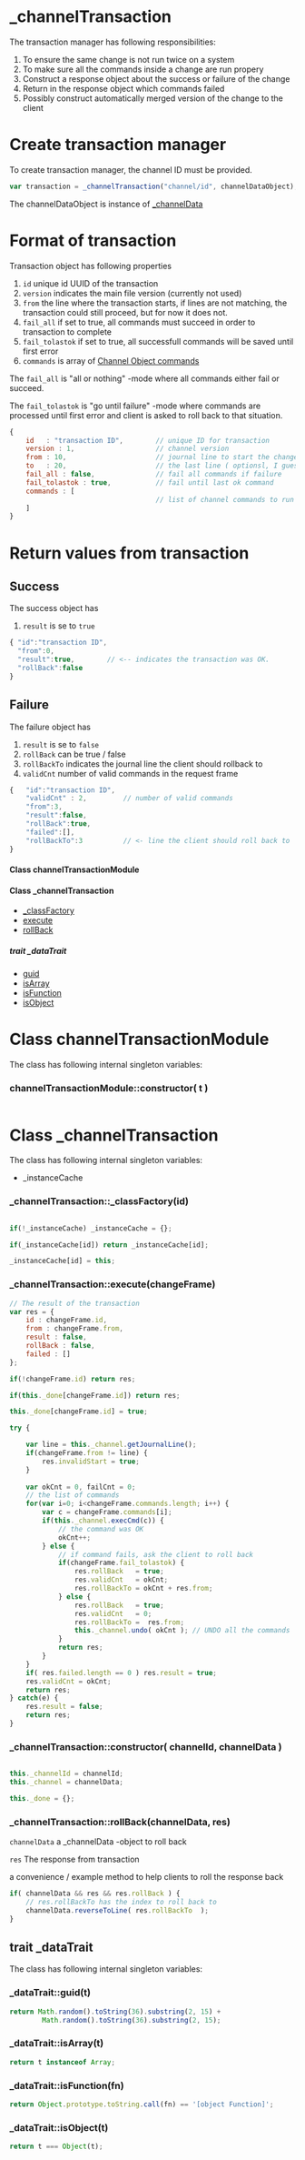 
# _channelTransaction

The transaction manager has following responsibilities:

1. To ensure the same change is not run twice on a system
2. To make sure all the commands inside a change are run propery
3. Construct a response object about the success or failure of the change
4. Return in the response object which commands failed
5. Possibly construct automatically merged version of the change to the client

# Create transaction manager

To create transaction manager, the channel ID must be provided. 

```javascript
var transaction = _channelTransaction("channel/id", channelDataObject);
```

The channelDataObject is instance of [_channelData](https://github.com/terotests/_channelObjects)


# Format of transaction 

Transaction object has following properties

1. `id` unique id UUID of the transaction
2. `version` indicates the main file version (currently not used)
3. `from` the line where the transaction starts, if lines are not matching, the transaction could still proceed, but for now it does not.
3. `fail_all` if set to true, all commands must succeed in order to transaction to complete
4. `fail_tolastok` if set to true, all successfull commands will be saved until first error
5. `commands` is array of [Channel Object commands](https://github.com/terotests/_channelObjects)

The `fail_all` is "all or nothing" -mode where all commands either fail or succeed.

The `fail_tolastok` is "go until failure" -mode where commands are processed until first error and client is asked to roll back to that situation.

```javascript
{
    id   : "transaction ID",        // unique ID for transaction
    version : 1,                    // channel version
    from : 10,                      // journal line to start the change
    to   : 20,                      // the last line ( optionsl, I guess )
    fail_all : false,               // fail all commands if failure
    fail_tolastok : true,           // fail until last ok command
    commands : [
                                    // list of channel commands to run
    ]
}
```

# Return values from transaction

## Success

The success object has

1. `result` is se to `true`


```javascript
{ "id":"transaction ID",
  "from":0,
  "result":true,        // <-- indicates the transaction was OK.
  "rollBack":false   
}
```

## Failure

The failure object has

1. `result` is se to `false`
2. `rollBack` can be true / false
3. `rollBackTo` indicates the journal line the client should rollback to
4. `validCnt` number of valid commands in the request frame


```javascript
{   "id":"transaction ID",
    "validCnt" : 2,         // number of valid commands
    "from":3,
    "result":false,
    "rollBack":true,
    "failed":[],
    "rollBackTo":3          // <- line the client should roll back to
}
```
















   

 


   
#### Class channelTransactionModule





   
    
    


   
      
            
#### Class _channelTransaction


- [_classFactory](README.md#_channelTransaction__classFactory)
- [execute](README.md#_channelTransaction_execute)
- [rollBack](README.md#_channelTransaction_rollBack)



   
    
##### trait _dataTrait

- [guid](README.md#_dataTrait_guid)
- [isArray](README.md#_dataTrait_isArray)
- [isFunction](README.md#_dataTrait_isFunction)
- [isObject](README.md#_dataTrait_isObject)


    
    


   
      
    



      
    





   
# Class channelTransactionModule


The class has following internal singleton variables:
        
        
### channelTransactionModule::constructor( t )

```javascript

```
        


   
    
    


   
      
            
# Class _channelTransaction


The class has following internal singleton variables:
        
* _instanceCache
        
        
### <a name="_channelTransaction__classFactory"></a>_channelTransaction::_classFactory(id)


```javascript

if(!_instanceCache) _instanceCache = {};

if(_instanceCache[id]) return _instanceCache[id];

_instanceCache[id] = this;
```

### <a name="_channelTransaction_execute"></a>_channelTransaction::execute(changeFrame)


```javascript
// The result of the transaction
var res = {
    id : changeFrame.id,
    from : changeFrame.from,
    result : false, 
    rollBack : false,
    failed : []
};

if(!changeFrame.id) return res;

if(this._done[changeFrame.id]) return res;

this._done[changeFrame.id] = true;

try {

    var line = this._channel.getJournalLine();
    if(changeFrame.from != line) {
        res.invalidStart = true;
    }
    
    var okCnt = 0, failCnt = 0;
    // the list of commands
    for(var i=0; i<changeFrame.commands.length; i++) {
        var c = changeFrame.commands[i];
        if(this._channel.execCmd(c)) {
            // the command was OK
            okCnt++;
        } else {
            // if command fails, ask the client to roll back 
            if(changeFrame.fail_tolastok) {
                res.rollBack   = true;
                res.validCnt   = okCnt;
                res.rollBackTo = okCnt + res.from;
            } else {            
                res.rollBack   = true;
                res.validCnt   = 0;
                res.rollBackTo =  res.from;
                this._channel.undo( okCnt ); // UNDO all the commands
            }           
            return res;
        }
    }
    if( res.failed.length == 0 ) res.result = true;
    res.validCnt = okCnt;
    return res;
} catch(e) {
    res.result = false;
    return res;
}
```

### _channelTransaction::constructor( channelId, channelData )

```javascript

this._channelId = channelId;
this._channel = channelData;

this._done = {};

```
        
### <a name="_channelTransaction_rollBack"></a>_channelTransaction::rollBack(channelData, res)
`channelData` a _channelData -object to roll back
 
`res` The response from transaction
 

a convenience / example method to help clients to roll the response back
```javascript
if( channelData && res && res.rollBack ) {
    // res.rollBackTo has the index to roll back to
    channelData.reverseToLine( res.rollBackTo  );
}

```



   
    
## trait _dataTrait

The class has following internal singleton variables:
        
        
### <a name="_dataTrait_guid"></a>_dataTrait::guid(t)


```javascript
return Math.random().toString(36).substring(2, 15) +
        Math.random().toString(36).substring(2, 15);

```

### <a name="_dataTrait_isArray"></a>_dataTrait::isArray(t)


```javascript
return t instanceof Array;
```

### <a name="_dataTrait_isFunction"></a>_dataTrait::isFunction(fn)


```javascript
return Object.prototype.toString.call(fn) == '[object Function]';
```

### <a name="_dataTrait_isObject"></a>_dataTrait::isObject(t)


```javascript
return t === Object(t);
```


    
    


   
      
    



      
    




